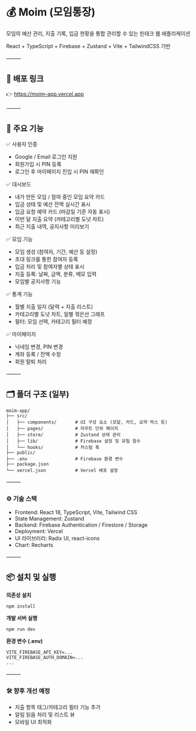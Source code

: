 # 💰 Moim (모임통장)

모임의 예산 관리, 지출 기록, 입금 현황을 통합 관리할 수 있는 핀테크 웹 애플리케이션

React + TypeScript + Firebase + Zustand + Vite + TailwindCSS 기반

⸻

## 🔗 배포 링크

👉 https://moim-app.vercel.app

⸻

## 📌 주요 기능

✅ 사용자 인증

- Google / Email 로그인 지원
- 회원가입 시 PIN 등록
- 로그인 후 마이페이지 진입 시 PIN 재확인

✅ 대시보드

- 내가 만든 모임 / 참여 중인 모임 요약 카드
- 입금 상태 및 예산 잔액 실시간 표시
- 입금 요청 예약 카드 (마감일 기준 자동 표시)
- 이번 달 지출 요약 (카테고리별 도넛 차트)
- 최근 지출 내역, 공지사항 미리보기

✅ 모임 기능

- 모임 생성 (참여자, 기간, 예산 등 설정)
- 초대 링크를 통한 참여자 등록
- 입금 처리 및 참여자별 상태 표시
- 지출 등록: 날짜, 금액, 분류, 메모 입력
- 모임별 공지사항 기능

✅ 통계 기능

- 월별 지출 일지 (달력 + 지출 리스트)
- 카테고리별 도넛 차트, 일별 꺾은선 그래프
- 필터: 모임 선택, 카테고리 필터 예정

✅ 마이페이지

- 닉네임 변경, PIN 변경
- 계좌 등록 / 잔액 수정
- 회원 탈퇴 처리

⸻

## 🗂️ 폴더 구조 (일부)

```
moim-app/
├── src/
│   ├── components/       # UI 구성 요소 (모달, 카드, 요약 박스 등)
│   ├── pages/            # 라우트 단위 페이지
│   ├── store/            # Zustand 상태 관리
│   ├── lib/              # Firebase 설정 및 유틸 함수
│   └── hooks/            # 커스텀 훅
├── public/
├── .env                  # Firebase 환경 변수
├── package.json
└── vercel.json           # Vercel 배포 설정
```

⸻

### ⚙️ 기술 스택

- Frontend: React 18, TypeScript, Vite, Tailwind CSS
- State Management: Zustand
- Backend: Firebase Authentication / Firestore / Storage
- Deployment: Vercel
- UI 라이브러리: Radix UI, react-icons
- Chart: Recharts

⸻

## 📦 설치 및 실행

**의존성 설치**

```
npm install
```

**개발 서버 실행**

```
npm run dev
```

**환경 변수 (.env)**

```
VITE_FIREBASE_API_KEY=...
VITE_FIREBASE_AUTH_DOMAIN=...
...
```

⸻

### 🛠️ 향후 개선 예정

- 지출 항목 태그/카테고리 필터 기능 추가
- 알림 읽음 처리 및 리스트 뷰
- 모바일 UI 최적화